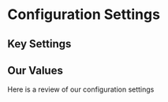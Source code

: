 # Configuration Settings

## Key Settings

## Our Values 
Here is a review of our configuration settings 
